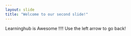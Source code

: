 ```yaml
---
layout: slide
title: "Welcome to our second slide!"
---
```

Learninghub is Awesome !!!! 
Use the left arrow to go back!